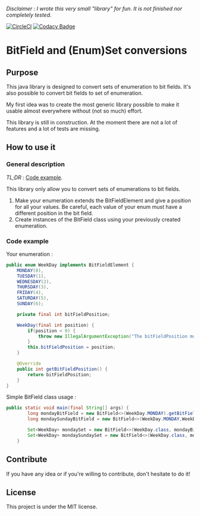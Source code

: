 *Disclaimer : I wrote this very small "library" for fun. It is not finished nor completely tested.*

[![CircleCI](https://circleci.com/gh/FlorentClarret/JBitField.svg?style=svg)](https://circleci.com/gh/FlorentClarret/JBitField)
[![Codacy Badge](https://api.codacy.com/project/badge/Grade/5790d541de5043f4880d0c4980cf4a5c)](https://www.codacy.com/app/FlorentClarret/JBitField?utm_source=github.com&amp;utm_medium=referral&amp;utm_content=FlorentClarret/JBitField&amp;utm_campaign=Badge_Grade)

# BitField and (Enum)Set conversions

## Purpose

This java library is designed to convert sets of enumeration to bit fields. It's also possible to convert bit fields to set of enumeration.

My first idea was to create the most generic library possible to make it usable almost everywhere without (not so much) effort.

This library is still in construction. At the moment there are not a lot of features and a lot of tests are missing.

## How to use it

### General description

*TL;DR* : [Code example](#code-example).

This library only allow you to convert sets of enumerations to bit fields.

1. Make your enumeration extends the BitFieldElement and give a position for all your values. Be careful, each value of your enum must have a different position in the bit field.
2. Create instances of the BitField class using your previously created enumeration.

### Code example

Your enumeration :

``` java
public enum WeekDay implements BitFieldElement {
    MONDAY(0),
    TUESDAY(1),
    WEDNESDAY(2),
    THURSDAY(3),
    FRIDAY(4),
    SATURDAY(5),
    SUNDAY(6);

    private final int bitFieldPosition;

    WeekDay(final int position) {
        if(position < 0) {
            throw new IllegalArgumentException("The bitFieldPosition must be positive or null, current value = [" + position + "]");
        }
        this.bitFieldPosition = position;
    }

    @Override
    public int getBitFieldPosition() {
        return bitFieldPosition;
    }
}
```

Simple BitField class usage :

``` java
public static void main(final String[] args) {
        long mondayBitField = new BitField<>(WeekDay.MONDAY).getBitFieldValue();
        long mondaySundayBitField = new BitField<>(WeekDay.MONDAY,WeekDay.SUNDAY).getBitFieldValue();

        Set<WeekDay> mondaySet = new BitField<>(WeekDay.class, mondayBitField).getSet();
        Set<WeekDay> mondaySundaySet = new BitField<>(WeekDay.class, mondaySundayBitField).getSet();
    }
```

## Contribute

If you have any idea or if you're willing to contribute, don't hesitate to do it!

## License

This project is under the MIT license.
